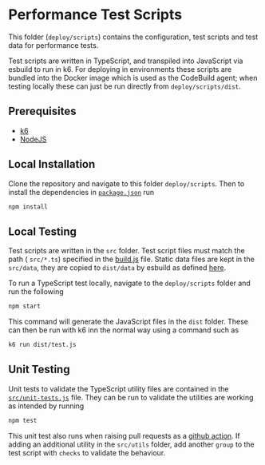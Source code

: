 # Performance Test Scripts

This folder (`deploy/scripts`) contains the configuration, test scripts and test data for performance tests.

Test scripts are written in TypeScript, and transpiled into JavaScript via esbuild to run in k6. For deploying in environments these scripts are bundled into the Docker image which is used as the CodeBuild agent; when testing locally these can just be run directly from `deploy/scripts/dist`.

## Prerequisites

- [k6](https://k6.io/docs/getting-started/installation)
- [NodeJS](https://nodejs.org/en/download/)

## Local Installation
Clone the repository and navigate to this folder `deploy/scripts`. Then to install the dependencies in [`package.json`](package.json) run

```bash
npm install
```

## Local Testing
Test scripts are written in the `src` folder. Test script files must match the path ( `src/*.ts`) specified in the [build.js](build.js#L7) file. Static data files are kept in the `src/data`, they are copied to `dist/data` by esbuild as defined [here](build.js#L18-L25).

To run a TypeScript test locally, navigate to the `deploy/scripts` folder and run the following

```bash
npm start
```
This command will generate the JavaScript files in the `dist` folder. These can then be run with k6 inn the normal way using a command such as

```bash
k6 run dist/test.js
```

## Unit Testing
Unit tests to validate the TypeScript utility files are contained in the [`src/unit-tests.js`](src/unit-tests.ts) file. They can be run to validate the utilities are working as intended by running

```bash
npm test
```

This unit test also runs when raising pull requests as a [github action](../../.github/workflows/push.yml). If adding an additional utility in the `src/utils` folder, add another `group` to the test script with `checks` to validate the behaviour.